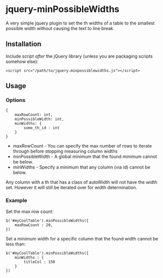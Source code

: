 # jquery-minPossibleWidths

A very simple jquery plugin to set the th widths of a table to the smallest possible width without causing the text to line break.

## Installation

Include script *after* the jQuery library (unless you are packaging scripts somehow else):

    <script src="/path/to/jquery.minpossiblewidths.js"></script>

## Usage

### Options

    {
        maxRowCount: int,
        minPossibleWidth: int,
        minWidths: {
            some_th_id : int
        }
    }

* maxRowCount - You can specify the max number of rows to iterate through before stopping measuring column widths
* minPossibleWidth - A global minimum that the found minimum cannot be below.
* minWidths - Specify a minimum that any column (via <th> id) cannot be below.

Any column with a th that has a class of autoWidth will not have the width set. However it will still be iterated over for width determination.

### Example

Set the max row count:

    $('#myCoolTable').minPossibleWidths({
        maxRowCount : 20,
    })

Set a minimum width for a specific column that the found width cannot be less than:

    $('#myCoolTable').minPossibleWidths({
        minWidths : {
            titleCol : 150
        }
    })
